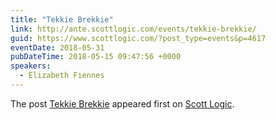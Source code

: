 ```yaml
---
title: "Tekkie Brekkie"
link: http://ante.scottlogic.com/events/tekkie-brekkie/
guid: https://www.scottlogic.com/?post_type=events&p=4617
eventDate: 2018-05-31
pubDateTime: 2018-05-15 09:47:56 +0000
speakers:
  - Elizabeth Fiennes
---
```


<p>The post <a rel="nofollow" href="http://ante.scottlogic.com/events/tekkie-brekkie/">Tekkie Brekkie</a> appeared first on <a rel="nofollow" href="http://ante.scottlogic.com">Scott Logic</a>.</p>
